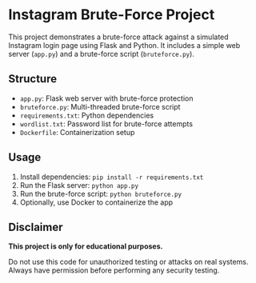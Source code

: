 # Instagram Brute-Force Project

This project demonstrates a brute-force attack against a simulated Instagram login page using Flask and Python. It includes a simple web server (`app.py`) and a brute-force script (`bruteforce.py`).

## Structure
- `app.py`: Flask web server with brute-force protection
- `bruteforce.py`: Multi-threaded brute-force script
- `requirements.txt`: Python dependencies
- `wordlist.txt`: Password list for brute-force attempts
- `Dockerfile`: Containerization setup

## Usage
1. Install dependencies: `pip install -r requirements.txt`
2. Run the Flask server: `python app.py`
3. Run the brute-force script: `python bruteforce.py`
4. Optionally, use Docker to containerize the app

## Disclaimer
**This project is only for educational purposes.**

Do not use this code for unauthorized testing or attacks on real systems. Always have permission before performing any security testing.
